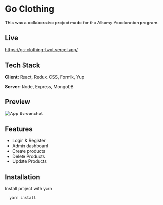 
# Go Clothing

This was a collaborative project made for the Alkemy Acceleration program.

## Live

https://go-clothing-twxt.vercel.app/

## Tech Stack

**Client:** React, Redux, CSS, Formik, Yup

**Server:** Node, Express, MongoDB


## Preview

![App Screenshot](https://i.imgur.com/hsCLyRY.png)


## Features

- Login & Register
- Admin dashboard
- Create products
- Delete Products
- Update Products




## Installation

Install project with yarn

```bash
  yarn install 
```
    
